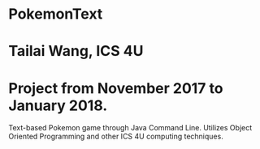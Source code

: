 # PokemonText
# Tailai Wang, ICS 4U
# Project from November 2017 to January 2018.
Text-based Pokemon game through Java Command Line. Utilizes Object Oriented Programming and other ICS 4U computing techniques. 
